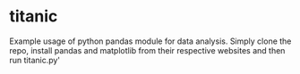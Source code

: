 # titanic

Example usage of python pandas module for data analysis. Simply clone the repo, install pandas and matplotlib from their respective websites and then run titanic.py'
